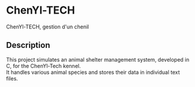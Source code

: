 # ChenYl-TECH
ChenYl-TECH, gestion d'un chenil

## Description
This project simulates an animal shelter management system, developed in C, for the ChenYl-Tech kennel.  
It handles various animal species and stores their data in individual text files.
